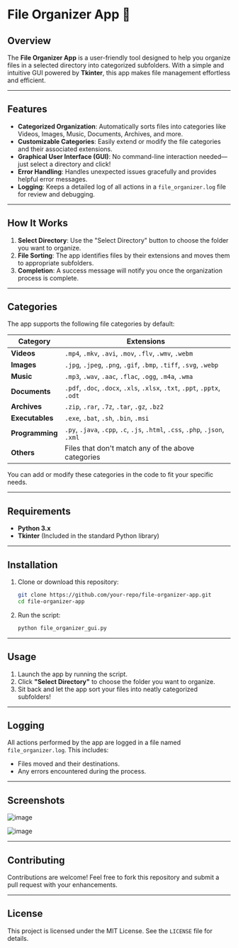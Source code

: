 # File Organizer App 🔐

## Overview
The **File Organizer App** is a user-friendly tool designed to help you organize files in a selected directory into categorized subfolders. With a simple and intuitive GUI powered by **Tkinter**, this app makes file management effortless and efficient.

---

## Features
- **Categorized Organization**: Automatically sorts files into categories like Videos, Images, Music, Documents, Archives, and more.
- **Customizable Categories**: Easily extend or modify the file categories and their associated extensions.
- **Graphical User Interface (GUI)**: No command-line interaction needed—just select a directory and click!
- **Error Handling**: Handles unexpected issues gracefully and provides helpful error messages.
- **Logging**: Keeps a detailed log of all actions in a `file_organizer.log` file for review and debugging.

---

## How It Works
1. **Select Directory**: Use the "Select Directory" button to choose the folder you want to organize.
2. **File Sorting**: The app identifies files by their extensions and moves them to appropriate subfolders.
3. **Completion**: A success message will notify you once the organization process is complete.

---

## Categories
The app supports the following file categories by default:

| Category       | Extensions                                                                 |
|----------------|-----------------------------------------------------------------------------|
| **Videos**     | `.mp4`, `.mkv`, `.avi`, `.mov`, `.flv`, `.wmv`, `.webm`                    |
| **Images**     | `.jpg`, `.jpeg`, `.png`, `.gif`, `.bmp`, `.tiff`, `.svg`, `.webp`          |
| **Music**      | `.mp3`, `.wav`, `.aac`, `.flac`, `.ogg`, `.m4a`, `.wma`                    |
| **Documents**  | `.pdf`, `.doc`, `.docx`, `.xls`, `.xlsx`, `.txt`, `.ppt`, `.pptx`, `.odt`  |
| **Archives**   | `.zip`, `.rar`, `.7z`, `.tar`, `.gz`, `.bz2`                               |
| **Executables**| `.exe`, `.bat`, `.sh`, `.bin`, `.msi`                                      |
| **Programming**| `.py`, `.java`, `.cpp`, `.c`, `.js`, `.html`, `.css`, `.php`, `.json`, `.xml` |
| **Others**     | Files that don't match any of the above categories                         |

You can add or modify these categories in the code to fit your specific needs.

---

## Requirements
- **Python 3.x**
- **Tkinter** (Included in the standard Python library)

---

## Installation
1. Clone or download this repository:
   ```bash
   git clone https://github.com/your-repo/file-organizer-app.git
   cd file-organizer-app
   ```
2. Run the script:
   ```bash
   python file_organizer_gui.py
   ```

---

## Usage
1. Launch the app by running the script.
2. Click **"Select Directory"** to choose the folder you want to organize.
3. Sit back and let the app sort your files into neatly categorized subfolders!

---

## Logging
All actions performed by the app are logged in a file named `file_organizer.log`. This includes:
- Files moved and their destinations.
- Any errors encountered during the process.

---

## Screenshots
![image](https://github.com/user-attachments/assets/62471b2a-1223-4722-852d-c93ec0cd290b)

![image](https://github.com/user-attachments/assets/65a8892e-c12b-48b4-8203-db619cf0264c)

---

## Contributing
Contributions are welcome! Feel free to fork this repository and submit a pull request with your enhancements.

---

## License
This project is licensed under the MIT License. See the `LICENSE` file for details.

